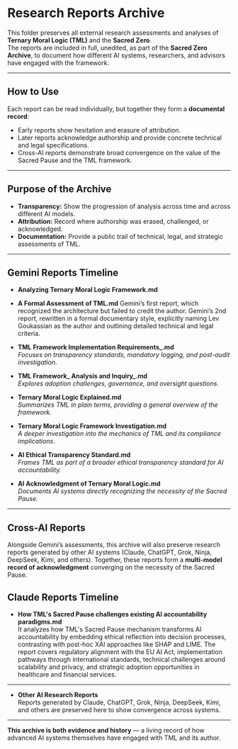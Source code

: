 # Research Reports Archive

This folder preserves all external research assessments and analyses of **Ternary Moral Logic (TML)** and the **Sacred Zero**.  
The reports are included in full, unedited, as part of the **Sacred Zero Archive**, to document how different AI systems, researchers, and advisors have engaged with the framework.  

---

## How to Use
Each report can be read individually, but together they form a **documental record**:  
- Early reports show hesitation and erasure of attribution.  
- Later reports acknowledge authorship and provide concrete technical and legal specifications.  
- Cross-AI reports demonstrate broad convergence on the value of the Sacred Pause and the TML framework.
  
---

## Purpose of the Archive
- **Transparency:** Show the progression of analysis across time and across different AI models.  
- **Attribution:** Record where authorship was erased, challenged, or acknowledged.  
- **Documentation:** Provide a public trail of technical, legal, and strategic assessments of TML.  

---

## Gemini Reports Timeline

- **Analyzing Ternary Moral Logic Framework.md**
- **A Formal Assessment of TML.md**
    Gemini’s first report, which recognized the architecture but failed to credit the author. Gemini’s 2nd report, rewritten in a formal documentary style, explicitly naming Lev    Goukassian as the author and outlining detailed technical and legal criteria.  

- **TML Framework Implementation Requirements_.md**  
  *Focuses on transparency standards, mandatory logging, and post-audit investigation.*  

- **TML Framework_ Analysis and Inquiry_.md**  
  *Explores adoption challenges, governance, and oversight questions.*  

- **Ternary Moral Logic Explained.md**  
  *Summarizes TML in plain terms, providing a general overview of the framework.*  

- **Ternary Moral Logic Framework Investigation.md**  
  *A deeper investigation into the mechanics of TML and its compliance implications.*  

- **AI Ethical Transparency Standard.md**  
  *Frames TML as part of a broader ethical transparency standard for AI accountability.*  

- **AI Acknowledgment of Ternary Moral Logic.md**  
  *Documents AI systems directly recognizing the necessity of the Sacred Pause.*  

---


## Cross-AI Reports

Alongside Gemini’s assessments, this archive will also preserve research reports generated by other AI systems (Claude, ChatGPT, Grok, Ninja, DeepSeek, Kimi, and others). Together, these reports form a **multi-model record of acknowledgment** converging on the necessity of the Sacred Pause.  

## Claude Reports Timeline  

- **How TML's Sacred Pause challenges existing AI accountability paradigms.md**    
   It analyzes how TML's Sacred Pause mechanism transforms AI accountability by embedding ethical reflection into decision processes, contrasting with post-hoc XAI approaches like SHAP and LIME. The report covers regulatory alignment with the EU AI Act, implementation pathways through international standards, technical challenges around scalability and privacy, and strategic adoption opportunities in healthcare and financial services.
---

- **Other AI Research Reports**  
  Reports generated by Claude, ChatGPT, Grok, Ninja, DeepSeek, Kimi, and others are preserved here to show convergence across systems.  


---

**This archive is both evidence and history** — a living record of how advanced AI systems themselves have engaged with TML and its author.  
